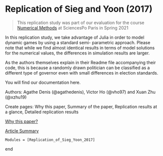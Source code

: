 # Replication of Sieg and Yoon (2017)

> This replication study was part of our evaluation for the course [Numerical Methods](https://floswald.github.io/NumericalMethods/) at SciencesPo Paris in Spring 2021

In this replication study, we take advantage of Julia in order to model dynamic games by using a standard semi- parametric approach. Please note that while we find almost identical results in terms of model solutions for the numerical values, the differences in simulation results are larger.

As the authors themselves explain in their Readme file accompanying their code, this is because a randomly drawn politician can be classified as a different type of governor even with small differences in election standards.

You will find our documentation here.

Authors: Agathe Denis (@agathedenis), Victor Ho (@vho97) and Xuan Zhu (@xzhu19)

Create pages: Why this paper, Summary of the paper, Replication results at a glance, Detailed replication results

<a href="./why-this-paper"> Why this paper? </a> 

<a href="./article-summary"> Article Summary </a> 
```@autodocs
Modules = [Replication_of_Sieg_Yoon_2017]
```

end
